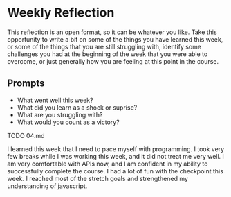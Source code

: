 # Weekly Reflection
This reflection is an open format, so it can be whatever you like. Take this opportunity to write a bit on some of the things you have learned this week, or some of the things that you are still struggling with, identify some challenges you had at the beginning of the week that you were able to overcome, or just generally how you are feeling at this point in the course.

## Prompts
- What went well this week?
- What did you learn as a shock or suprise?
- What are you struggling with?
- What would you count as a victory?

TODO 04.md

I learned this week that I need to pace myself with programming. I took very few breaks while I was working this week, and it did not treat me very well. I am very comfortable with APIs now, and I am confident in my ability to successfully complete the course. I had a lot of fun with the checkpoint this week. I reached most of the stretch goals and strengthened my understanding of javascript.
